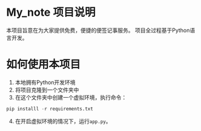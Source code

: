 # My_note 项目说明
本项目旨意在为大家提供免费，便捷的便签记事服务。
项目全过程基于Python语言开发。
# 如何使用本项目
1. 本地拥有Python开发环境
2. 将项目克隆到一个文件夹中
3. 在这个文件夹中创建一个虚拟环境，执行命令：
```py
pip installl -r requirements.txt
```
4. 在开启虚拟环境的情况下，运行`app.py`。